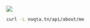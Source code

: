 [![](https://noqta.tn/api/about/me.svg)](https://twitter.com/anis_marrouchi)

```sh
curl -L noqta.tn/api/about/me
```